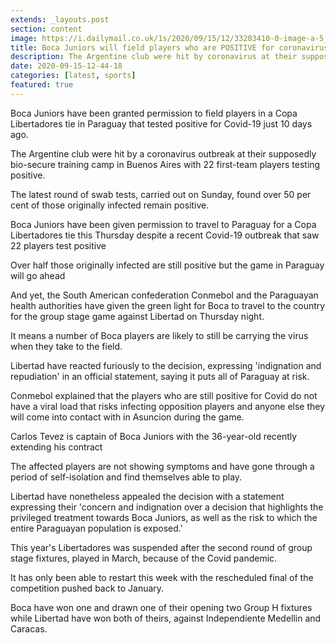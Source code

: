 ```yaml
---
extends: _layouts.post
section: content
image: https://i.dailymail.co.uk/1s/2020/09/15/12/33203410-0-image-a-5_1600169626273.jpg 
title: Boca Juniors will field players who are POSITIVE for coronavirus 
description: The Argentine club were hit by coronavirus at their supposedly bio-secure training camp in Buenos Aires with 22 first-team players testing positive. At least half the squad remain positive. 
date: 2020-09-15-12-44-18 
categories: [latest, sports] 
featured: true 
--- 
```

Boca Juniors have been granted permission to field players in a Copa Libertadores tie in Paraguay that tested positive for Covid-19 just 10 days ago.

The Argentine club were hit by a coronavirus outbreak at their supposedly bio-secure training camp in Buenos Aires with 22 first-team players testing positive.

The latest round of swab tests, carried out on Sunday, found over 50 per cent of those originally infected remain positive.

Boca Juniors have been given permission to travel to Paraguay for a Copa Libertadores tie this Thursday despite a recent Covid-19 outbreak that saw 22 players test positive

Over half those originally infected are still positive but the game in Paraguay will go ahead

And yet, the South American confederation Conmebol and the Paraguayan health authorities have given the green light for Boca to travel to the country for the group stage game against Libertad on Thursday night.

It means a number of Boca players are likely to still be carrying the virus when they take to the field.

Libertad have reacted furiously to the decision, expressing 'indignation and repudiation' in an official statement, saying it puts all of Paraguay at risk.

Conmebol explained that the players who are still positive for Covid do not have a viral load that risks infecting opposition players and anyone else they will come into contact with in Asuncion during the game.

Carlos Tevez is captain of Boca Juniors with the 36-year-old recently extending his contract

The affected players are not showing symptoms and have gone through a period of self-isolation and find themselves able to play.

Libertad have nonetheless appealed the decision with a statement expressing their 'concern and indignation over a decision that highlights the privileged treatment towards Boca Juniors, as well as the risk to which the entire Paraguayan population is exposed.'

This year's Libertadores was suspended after the second round of group stage fixtures, played in March, because of the Covid pandemic.

It has only been able to restart this week with the rescheduled final of the competition pushed back to January.

Boca have won one and drawn one of their opening two Group H fixtures while Libertad have won both of theirs, against Independiente Medellin and Caracas.

